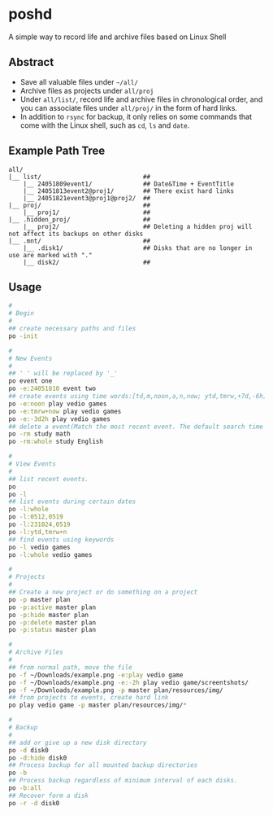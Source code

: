 # poshd
A simple way to record life and archive files based on Linux Shell

## Abstract
- Save all valuable files under `~/all/`
- Archive files as projects under `all/proj`
- Under `all/list/`, record life and archive files in chronological order, and you can associate files under `all/proj/` in the form of hard links.
- In addition to `rsync` for backup, it only relies on some commands that come with the Linux shell, such as `cd`, `ls` and `date`.

## Example Path Tree
```
all/
|__ list/                            ##
    |__ 24051809event1/              ## Date&Time + EventTitle
    |__ 24051813event2@proj1/        ## There exist hard links
    |__ 24051821event3@proj1@proj2/  ##
|__ proj/                            ##
    |__ proj1/                       ##
|__ .hidden_proj/                    ##
    |__ proj2/                       ## Deleting a hidden proj will not affect its backups on other disks
|__ .mnt/                            ##
    |__ .disk1/                      ## Disks that are no longer in use are marked with "."
    |__ disk2/                       ##
```

## Usage
```bash
#
# Begin
#
## create necessary paths and files
po -init

#
# New Events
#
## ' ' will be replaced by '_'
po event one 
po -e:24051810 event two
## create events using time words:[td,m,noon,a,n,now; ytd,tmrw,+7d,-6h]
po -e:noon play vedio games
po -e:tmrw+now play vedio games
po -e:-3d2h play vedio games
## delete a event(Match the most recent event. The default search time range is this month)
po -rm study math
po -rm:whole study English

#
# View Events
#
## list recent events. 
po
po -l
## list events during certain dates
po -l:whole
po -l:0512,0519
po -l:231024,0519
po -l:ytd,tmrw+n
## find events using keywords
po -l vedio games
po -l:whole vedio games

#
# Projects
#
## Create a new project or do something on a project
po -p master plan
po -p:active master plan
po -p:hide master plan
po -p:delete master plan
po -p:status master plan

#
# Archive Files
#
## from normal path, move the file
po -f ~/Downloads/example.png -e:play vedio game
po -f ~/Downloads/example.png -e:-2h play vedio game/screentshots/
po -f ~/Downloads/example.png -p master plan/resources/img/
## from projects to events, create hard link
po play vedio game -p master plan/resources/img/*

#
# Backup
#
## add or give up a new disk directory
po -d disk0
po -d:hide disk0
## Process backup for all mounted backup directories
po -b
## Process backup regardless of minimum interval of each disks.
po -b:all
## Recover form a disk
po -r -d disk0
```
